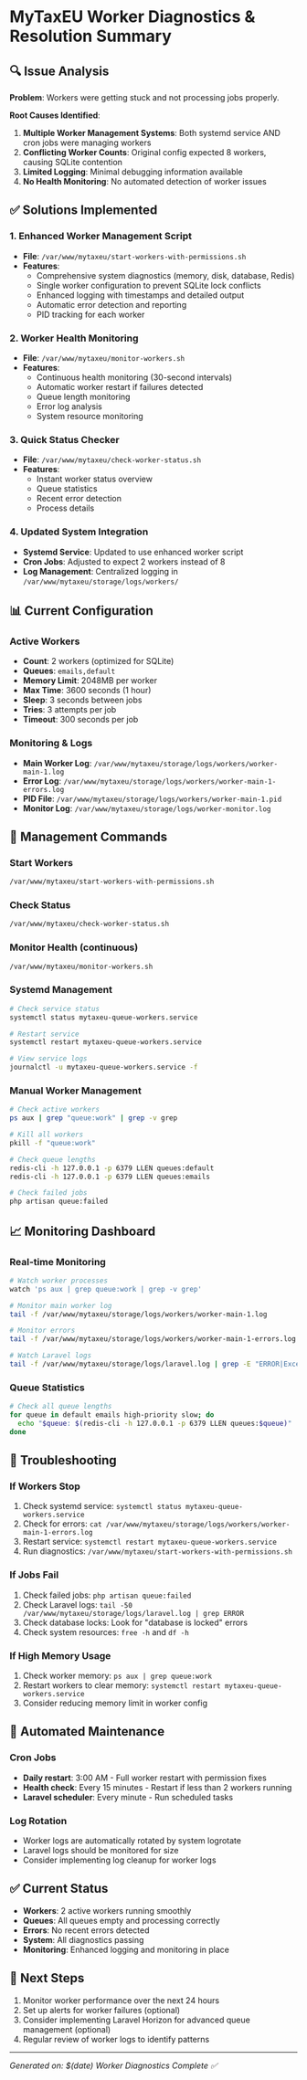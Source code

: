 # MyTaxEU Worker Diagnostics & Resolution Summary

## 🔍 Issue Analysis

**Problem**: Workers were getting stuck and not processing jobs properly.

**Root Causes Identified**:
1. **Multiple Worker Management Systems**: Both systemd service AND cron jobs were managing workers
2. **Conflicting Worker Counts**: Original config expected 8 workers, causing SQLite contention
3. **Limited Logging**: Minimal debugging information available
4. **No Health Monitoring**: No automated detection of worker issues

## ✅ Solutions Implemented

### 1. Enhanced Worker Management Script
- **File**: `/var/www/mytaxeu/start-workers-with-permissions.sh`
- **Features**:
  - Comprehensive system diagnostics (memory, disk, database, Redis)
  - Single worker configuration to prevent SQLite lock conflicts
  - Enhanced logging with timestamps and detailed output
  - Automatic error detection and reporting
  - PID tracking for each worker

### 2. Worker Health Monitoring
- **File**: `/var/www/mytaxeu/monitor-workers.sh`
- **Features**:
  - Continuous health monitoring (30-second intervals)
  - Automatic worker restart if failures detected
  - Queue length monitoring
  - Error log analysis
  - System resource monitoring

### 3. Quick Status Checker
- **File**: `/var/www/mytaxeu/check-worker-status.sh`
- **Features**:
  - Instant worker status overview
  - Queue statistics
  - Recent error detection
  - Process details

### 4. Updated System Integration
- **Systemd Service**: Updated to use enhanced worker script
- **Cron Jobs**: Adjusted to expect 2 workers instead of 8
- **Log Management**: Centralized logging in `/var/www/mytaxeu/storage/logs/workers/`

## 📊 Current Configuration

### Active Workers
- **Count**: 2 workers (optimized for SQLite)
- **Queues**: `emails,default`
- **Memory Limit**: 2048MB per worker
- **Max Time**: 3600 seconds (1 hour)
- **Sleep**: 3 seconds between jobs
- **Tries**: 3 attempts per job
- **Timeout**: 300 seconds per job

### Monitoring & Logs
- **Main Worker Log**: `/var/www/mytaxeu/storage/logs/workers/worker-main-1.log`
- **Error Log**: `/var/www/mytaxeu/storage/logs/workers/worker-main-1-errors.log`
- **PID File**: `/var/www/mytaxeu/storage/logs/workers/worker-main-1.pid`
- **Monitor Log**: `/var/www/mytaxeu/storage/logs/worker-monitor.log`

## 🔧 Management Commands

### Start Workers
```bash
/var/www/mytaxeu/start-workers-with-permissions.sh
```

### Check Status
```bash
/var/www/mytaxeu/check-worker-status.sh
```

### Monitor Health (continuous)
```bash
/var/www/mytaxeu/monitor-workers.sh
```

### Systemd Management
```bash
# Check service status
systemctl status mytaxeu-queue-workers.service

# Restart service
systemctl restart mytaxeu-queue-workers.service

# View service logs
journalctl -u mytaxeu-queue-workers.service -f
```

### Manual Worker Management
```bash
# Check active workers
ps aux | grep "queue:work" | grep -v grep

# Kill all workers
pkill -f "queue:work"

# Check queue lengths
redis-cli -h 127.0.0.1 -p 6379 LLEN queues:default
redis-cli -h 127.0.0.1 -p 6379 LLEN queues:emails

# Check failed jobs
php artisan queue:failed
```

## 📈 Monitoring Dashboard

### Real-time Monitoring
```bash
# Watch worker processes
watch 'ps aux | grep queue:work | grep -v grep'

# Monitor main worker log
tail -f /var/www/mytaxeu/storage/logs/workers/worker-main-1.log

# Monitor errors
tail -f /var/www/mytaxeu/storage/logs/workers/worker-main-1-errors.log

# Watch Laravel logs
tail -f /var/www/mytaxeu/storage/logs/laravel.log | grep -E "ERROR|Exception|ProcessUploadJob"
```

### Queue Statistics
```bash
# Check all queue lengths
for queue in default emails high-priority slow; do
  echo "$queue: $(redis-cli -h 127.0.0.1 -p 6379 LLEN queues:$queue)"
done
```

## 🚨 Troubleshooting

### If Workers Stop
1. Check systemd service: `systemctl status mytaxeu-queue-workers.service`
2. Check for errors: `cat /var/www/mytaxeu/storage/logs/workers/worker-main-1-errors.log`
3. Restart service: `systemctl restart mytaxeu-queue-workers.service`
4. Run diagnostics: `/var/www/mytaxeu/start-workers-with-permissions.sh`

### If Jobs Fail
1. Check failed jobs: `php artisan queue:failed`
2. Check Laravel logs: `tail -50 /var/www/mytaxeu/storage/logs/laravel.log | grep ERROR`
3. Check database locks: Look for "database is locked" errors
4. Check system resources: `free -h` and `df -h`

### If High Memory Usage
1. Check worker memory: `ps aux | grep queue:work`
2. Restart workers to clear memory: `systemctl restart mytaxeu-queue-workers.service`
3. Consider reducing memory limit in worker config

## 📝 Automated Maintenance

### Cron Jobs
- **Daily restart**: 3:00 AM - Full worker restart with permission fixes
- **Health check**: Every 15 minutes - Restart if less than 2 workers running
- **Laravel scheduler**: Every minute - Run scheduled tasks

### Log Rotation
- Worker logs are automatically rotated by system logrotate
- Laravel logs should be monitored for size
- Consider implementing log cleanup for worker logs

## ✅ Current Status
- **Workers**: 2 active workers running smoothly
- **Queues**: All queues empty and processing correctly
- **Errors**: No recent errors detected
- **System**: All diagnostics passing
- **Monitoring**: Enhanced logging and monitoring in place

## 🎯 Next Steps
1. Monitor worker performance over the next 24 hours
2. Set up alerts for worker failures (optional)
3. Consider implementing Laravel Horizon for advanced queue management (optional)
4. Regular review of worker logs to identify patterns

---
*Generated on: $(date)*
*Worker Diagnostics Complete ✅*
